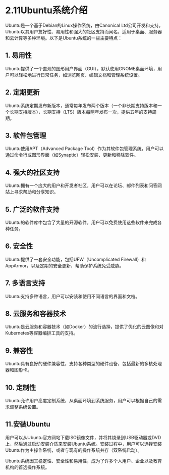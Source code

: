 # 2.11Ubuntu系统介绍

Ubuntu是一个基于Debian的Linux操作系统，由Canonical Ltd公司开发和支持。Ubuntu以其用户友好性、易用性和强大的社区支持而闻名，适用于桌面、服务器和云计算等多种环境。以下是Ubuntu系统的一些主要特点：

## 1. 易用性

Ubuntu提供了一个直观的图形用户界面（GUI），默认使用GNOME桌面环境，用户可以轻松地进行日常任务，如浏览网页、编辑文档和管理系统设置。

## 2. 定期更新

Ubuntu系统定期发布新版本，通常每年发布两个版本（一个非长期支持版本和一个长期支持版本），长期支持（LTS）版本每两年发布一次，提供五年的支持周期。

## 3. 软件包管理

Ubuntu使用APT（Advanced Package Tool）作为其软件包管理系统，用户可以通过命令行或图形界面（如Synaptic）轻松安装、更新和移除软件。

## 4. 强大的社区支持

Ubuntu拥有一个庞大的用户和开发者社区，用户可以在论坛、邮件列表和问答网站上寻求帮助和分享知识。

## 5. 广泛的软件支持

Ubuntu的软件库中包含了大量的开源软件，用户可以免费使用这些软件来完成各种任务。

## 6. 安全性

Ubuntu提供了一套安全功能，包括UFW（Uncomplicated Firewall）和AppArmor，以及定期的安全更新，帮助保护系统免受威胁。

## 7. 多语言支持

Ubuntu支持多种语言，用户可以安装和使用不同语言的界面和文档。

## 8. 云服务和容器技术

Ubuntu是云服务和容器技术（如Docker）的流行选择，提供了优化的云图像和对Kubernetes等容器编排工具的支持。

## 9. 兼容性

Ubuntu具有良好的硬件兼容性，支持各种类型的硬件设备，包括最新的多核处理器和图形卡。

## 10. 定制性

Ubuntu允许用户高度定制系统，从桌面环境到系统服务，用户可以根据自己的需求调整系统设置。

## 11.安装Ubuntu

用户可以从Ubuntu官方网站下载ISO镜像文件，并将其烧录到USB驱动器或DVD上，然后通过启动安装介质来安装Ubuntu系统。安装过程中，用户可以选择安装Ubuntu作为主操作系统，或者与现有的操作系统共存（双系统启动）。

Ubuntu系统因其稳定性、安全性和易用性，成为了许多个人用户、企业以及教育机构的首选操作系统。